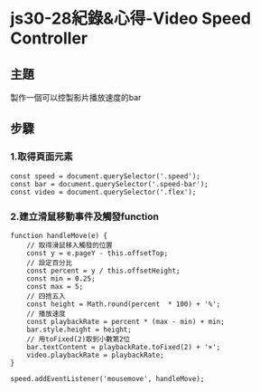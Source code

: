 # js30-28紀錄&心得-Video Speed Controller
## 主題
製作一個可以控製影片播放速度的bar
## 步驟
### 1.取得頁面元素
```javascript=
const speed = document.querySelector('.speed');
const bar = document.querySelector('.speed-bar');
const video = document.querySelector('.flex');
```
### 2.建立滑鼠移動事件及觸發function
```javascript=
function handleMove(e) {
    // 取得滑鼠移入觸發的位置
	const y = e.pageY - this.offsetTop;
    // 設定百分比
	const percent = y / this.offsetHeight;
	const min = 0.25;
	const max = 5;
    // 四捨五入
	const height = Math.round(percent  * 100) + '%';
    // 播放速度
    const playbackRate = percent * (max - min) + min;
	bar.style.height = height;
	// 用toFixed(2)取到小數第2位
    bar.textContent = playbackRate.toFixed(2) + '×';
	video.playbackRate = playbackRate;	
}

speed.addEventListener('mousemove', handleMove);
```